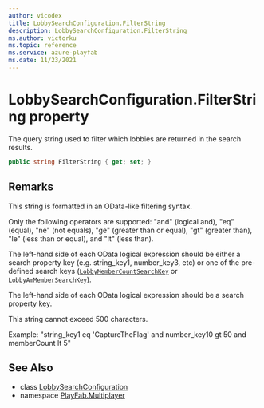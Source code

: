 ```yaml
---
author: vicodex
title: LobbySearchConfiguration.FilterString
description: LobbySearchConfiguration.FilterString
ms.author: victorku
ms.topic: reference
ms.service: azure-playfab
ms.date: 11/23/2021
---
```


# LobbySearchConfiguration.FilterString property

The query string used to filter which lobbies are returned in the search results.

```csharp
public string FilterString { get; set; }
```

## Remarks

This string is formatted in an OData-like filtering syntax.

Only the following operators are supported: "and" (logical and), "eq" (equal), "ne" (not equals), "ge" (greater than or equal), "gt" (greater than), "le" (less than or equal), and "lt" (less than).

The left-hand side of each OData logical expression should be either a search property key (e.g. string_key1, number_key3, etc) or one of the pre-defined search keys ([`LobbyMemberCountSearchKey`](../LobbyConstants/LobbyMemberCountSearchKey.md) or [`LobbyAmMemberSearchKey`](../LobbyConstants/LobbyAmMemberSearchKey.md)).

The left-hand side of each OData logical expression should be a search property key.

This string cannot exceed 500 characters.

Example: "string_key1 eq 'CaptureTheFlag' and number_key10 gt 50 and memberCount lt 5"

## See Also

* class [LobbySearchConfiguration](../LobbySearchConfiguration.md)
* namespace [PlayFab.Multiplayer](../../PlayFabMultiplayerSDK.md)

